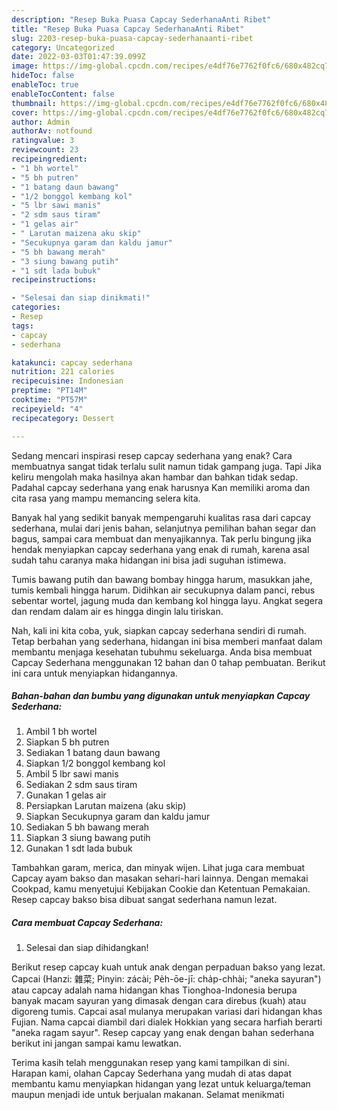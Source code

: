 ```yaml
---
description: "Resep Buka Puasa Capcay SederhanaAnti Ribet"
title: "Resep Buka Puasa Capcay SederhanaAnti Ribet"
slug: 2203-resep-buka-puasa-capcay-sederhanaanti-ribet
category: Uncategorized
date: 2022-03-03T01:47:39.099Z
image: https://img-global.cpcdn.com/recipes/e4df76e7762f0fc6/680x482cq70/capcay-sederhana-foto-resep-utama.jpg
hideToc: false
enableToc: true
enableTocContent: false
thumbnail: https://img-global.cpcdn.com/recipes/e4df76e7762f0fc6/680x482cq70/capcay-sederhana-foto-resep-utama.jpg
cover: https://img-global.cpcdn.com/recipes/e4df76e7762f0fc6/680x482cq70/capcay-sederhana-foto-resep-utama.jpg
author: Admin
authorAv: notfound
ratingvalue: 3
reviewcount: 23
recipeingredient:
- "1 bh wortel"
- "5 bh putren"
- "1 batang daun bawang"
- "1/2 bonggol kembang kol"
- "5 lbr sawi manis"
- "2 sdm saus tiram"
- "1 gelas air"
- " Larutan maizena aku skip"
- "Secukupnya garam dan kaldu jamur"
- "5 bh bawang merah"
- "3 siung bawang putih"
- "1 sdt lada bubuk"
recipeinstructions:

- "Selesai dan siap dinikmati!"
categories:
- Resep
tags:
- capcay
- sederhana

katakunci: capcay sederhana 
nutrition: 221 calories
recipecuisine: Indonesian
preptime: "PT14M"
cooktime: "PT57M"
recipeyield: "4"
recipecategory: Dessert

---
```



Sedang mencari inspirasi resep capcay sederhana yang enak? Cara membuatnya sangat tidak terlalu sulit namun tidak gampang juga. Tapi Jika keliru mengolah maka hasilnya akan hambar dan bahkan tidak sedap. Padahal capcay sederhana yang enak harusnya Kan memiliki aroma dan cita rasa yang mampu memancing selera kita.


Banyak hal yang sedikit banyak mempengaruhi kualitas rasa dari capcay sederhana, mulai dari jenis bahan, selanjutnya pemilihan bahan segar dan bagus, sampai cara membuat dan menyajikannya. Tak perlu bingung jika hendak menyiapkan capcay sederhana yang enak di rumah, karena asal sudah tahu caranya maka hidangan ini bisa jadi suguhan istimewa.

Tumis bawang putih dan bawang bombay hingga harum, masukkan jahe, tumis kembali hingga harum. Didihkan air secukupnya dalam panci, rebus sebentar wortel, jagung muda dan kembang kol hingga layu. Angkat segera dan rendam dalam air es hingga dingin lalu tiriskan.


Nah, kali ini kita coba, yuk, siapkan capcay sederhana sendiri di rumah. Tetap berbahan yang sederhana, hidangan ini bisa memberi manfaat dalam membantu menjaga kesehatan tubuhmu sekeluarga. Anda bisa membuat Capcay Sederhana menggunakan 12 bahan dan 0 tahap pembuatan. Berikut ini cara untuk menyiapkan hidangannya.

<!--inarticleads1-->

##### Bahan-bahan dan bumbu yang digunakan untuk menyiapkan Capcay Sederhana:

1. Ambil 1 bh wortel
1. Siapkan 5 bh putren
1. Sediakan 1 batang daun bawang
1. Siapkan 1/2 bonggol kembang kol
1. Ambil 5 lbr sawi manis
1. Sediakan 2 sdm saus tiram
1. Gunakan 1 gelas air
1. Persiapkan  Larutan maizena (aku skip)
1. Siapkan Secukupnya garam dan kaldu jamur
1. Sediakan 5 bh bawang merah
1. Siapkan 3 siung bawang putih
1. Gunakan 1 sdt lada bubuk


Tambahkan garam, merica, dan minyak wijen. Lihat juga cara membuat Capcay ayam bakso dan masakan sehari-hari lainnya. Dengan memakai Cookpad, kamu menyetujui Kebijakan Cookie dan Ketentuan Pemakaian. Resep capcay bakso bisa dibuat sangat sederhana namun lezat. 

<!--inarticleads2-->

##### Cara membuat Capcay Sederhana:


1. Selesai dan siap dihidangkan!

Berikut resep capcay kuah untuk anak dengan perpaduan bakso yang lezat. Capcai (Hanzi: 雜菜; Pinyin: zácài; Pe̍h-ōe-jī: cha̍p-chhài; &#34;aneka sayuran&#34;) atau capcay adalah nama hidangan khas Tionghoa-Indonesia berupa banyak macam sayuran yang dimasak dengan cara direbus (kuah) atau digoreng tumis. Capcai asal mulanya merupakan variasi dari hidangan khas Fujian. Nama capcai diambil dari dialek Hokkian yang secara harfiah berarti &#34;aneka ragam sayur&#34;. Resep capcay yang enak dengan bahan sederhana berikut ini jangan sampai kamu lewatkan. 

Terima kasih telah menggunakan resep yang kami tampilkan di sini. Harapan kami, olahan Capcay Sederhana yang mudah di atas dapat membantu kamu menyiapkan hidangan yang lezat untuk keluarga/teman maupun menjadi ide untuk berjualan makanan. Selamat menikmati
